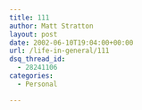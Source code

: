 ```yaml
---
title: 111
author: Matt Stratton
layout: post
date: 2002-06-10T19:04:00+00:00
url: /life-in-general/111
dsq_thread_id:
  - 28241106
categories:
  - Personal

---
```

